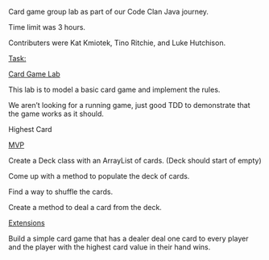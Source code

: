 Card game group lab as part of our Code Clan Java journey.

Time limit was 3 hours.

Contributers were Kat Kmiotek, Tino Ritchie, and Luke Hutchison.

<u>Task:</u>

<u>Card Game Lab </u>

This lab is to model a basic card game and implement the rules.

We aren’t looking for a running game, just good TDD to demonstrate that the game works as it should.

Highest Card

<u>MVP</u>

Create a Deck class with an ArrayList of cards. (Deck should start of empty)

Come up with a method to populate the deck of cards.

Find a way to shuffle the cards.

Create a method to deal a card from the deck.

<u>Extensions</u>

Build a simple card game that has a dealer deal one card to every player and the player with the highest card value in their hand wins.